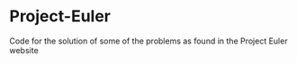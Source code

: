 # Project-Euler
Code for the solution of some of the problems as found in the Project Euler website
